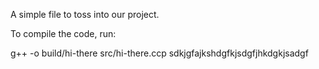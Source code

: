 A simple file to toss into our project.

To compile the code, run:

g++ -o build/hi-there src/hi-there.ccp
sdkjgfajkshdgfkjsdgfjhkdgkjsadgf
